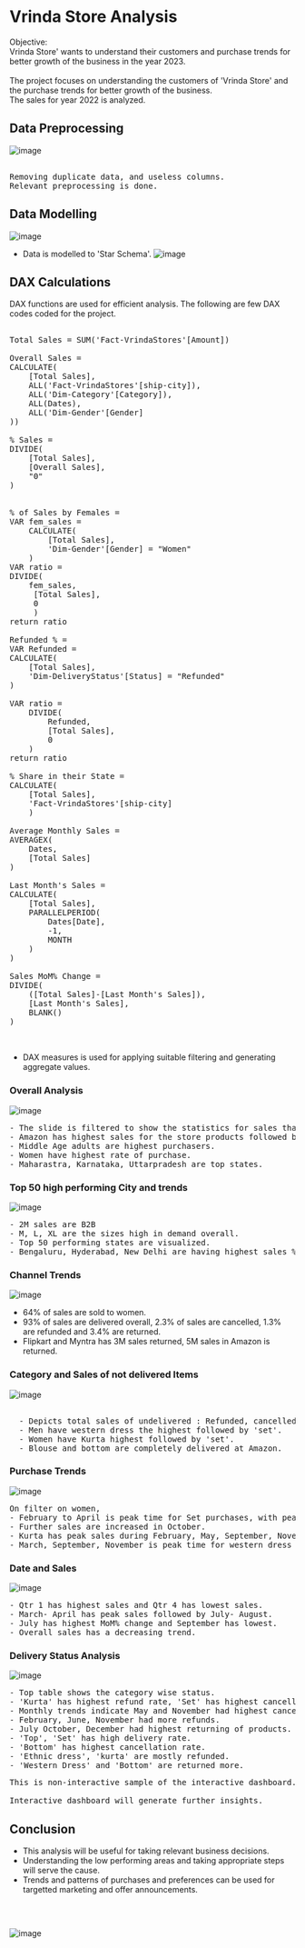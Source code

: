 # Vrinda Store Analysis 
Objective:<br>
Vrinda Store' wants to  understand their customers and purchase trends for better growth of the business in the year 2023. <br><br>
The project focuses on understanding the customers of 'Vrinda Store' and the purchase trends for better growth of the business. <br>
The sales for year 2022 is analyzed. 
## Data Preprocessing  
![image](https://github.com/pooja614/PowerBI_Projects_/assets/69869583/269c5344-8fe4-4564-b480-105cf8332e2f)
<pre> 
Removing duplicate data, and useless columns. 
Relevant preprocessing is done. 
</pre>
## Data Modelling 
![image](https://github.com/pooja614/PowerBI_Projects_/assets/69869583/abd7a744-21fd-4472-a4c0-3c8bfb1c381a)

- Data is modelled to 'Star Schema'.
![image](https://github.com/pooja614/PowerBI_Projects_/assets/69869583/2ccc0de9-d318-48c4-97bf-d136cdc82faf)

## DAX Calculations 
DAX functions are used for efficient analysis. The following are few DAX codes coded for the project. 
<pre> 
Total Sales = SUM('Fact-VrindaStores'[Amount]) 
  
Overall Sales = 
CALCULATE(
    [Total Sales], 
    ALL('Fact-VrindaStores'[ship-city]), 
    ALL('Dim-Category'[Category]), 
    ALL(Dates), 
    ALL('Dim-Gender'[Gender]
))

% Sales = 
DIVIDE(
    [Total Sales],
    [Overall Sales],
    "0"
) 


% of Sales by Females = 
VAR fem_sales = 
    CALCULATE(
        [Total Sales],
        'Dim-Gender'[Gender] = "Women"
    )
VAR ratio = 
DIVIDE(
    fem_sales,
     [Total Sales],
     0
     )
return ratio 

Refunded % = 
VAR Refunded = 
CALCULATE(
    [Total Sales], 
    'Dim-DeliveryStatus'[Status] = "Refunded"
) 

VAR ratio = 
    DIVIDE(
        Refunded,
        [Total Sales],
        0
    )
return ratio  

% Share in their State = 
CALCULATE(
    [Total Sales], 
    'Fact-VrindaStores'[ship-city]
    ) 

Average Monthly Sales = 
AVERAGEX(
    Dates, 
    [Total Sales]
)

Last Month's Sales = 
CALCULATE(
    [Total Sales], 
    PARALLELPERIOD(
        Dates[Date], 
        -1, 
        MONTH
    )
) 

Sales MoM% Change = 
DIVIDE(
    ([Total Sales]-[Last Month's Sales]), 
    [Last Month's Sales], 
    BLANK()
) 


</pre>
- DAX measures is used for applying suitable filtering and generating aggregate values. 
### Overall Analysis 
![image](https://github.com/pooja614/PowerBI_Projects_/assets/69869583/32003330-471a-461e-b087-80c102bc2409)
<pre>
- The slide is filtered to show the statistics for sales that has been sucessfully delivered. 
- Amazon has highest sales for the store products followed by Myntra and Flipkart. 
- Middle Age adults are highest purchasers. 
- Women have highest rate of purchase. 
- Maharastra, Karnataka, Uttarpradesh are top states. 
</pre>


### Top 50 high performing City and trends
![image](https://github.com/pooja614/PowerBI_Projects_/assets/69869583/8071da8a-4058-45c7-9df8-6cbc7ccf9b13)
<pre>
- 2M sales are B2B
- M, L, XL are the sizes high in demand overall.
- Top 50 performing states are visualized.
- Bengaluru, Hyderabad, New Delhi are having highest sales %.
</pre>

### Channel Trends
![image](https://github.com/pooja614/PowerBI_Projects_/assets/69869583/ec2e95bf-7f95-4163-b240-eab7d8fd6816)
- 64% of sales are sold to women.
- 93% of sales are delivered overall, 2.3% of sales are cancelled, 1.3% are refunded and 3.4% are returned.
- Flipkart and Myntra has 3M sales returned,  5M sales in Amazon is returned.  

### Category and Sales of not delivered Items
![image](https://github.com/pooja614/PowerBI_Projects_/assets/69869583/4c192e5c-9b42-4eb6-9804-ad543a3c1771)

<pre> 
  - Depicts total sales of undelivered : Refunded, cancelled, returned.
  - Men have western dress the highest followed by 'set'. 
  - Women have Kurta highest followed by 'set'. 
  - Blouse and bottom are completely delivered at Amazon.
</pre> 
### Purchase Trends 
![image](https://github.com/pooja614/PowerBI_Projects_/assets/69869583/688ed92b-dfa7-49d1-81ba-d1f387b91bde)
<pre>
On filter on women, 
- February to April is peak time for Set purchases, with peak on March. 
- Further sales are increased in October. 
- Kurta has peak sales during February, May, September, November. 
- March, September, November is peak time for western dress of women. 
</pre> 

### Date and Sales 
![image](https://github.com/pooja614/PowerBI_Projects_/assets/69869583/6a76fa48-601c-4c0e-8cd0-f5c77de007cd)

<pre>
- Qtr 1 has highest sales and Qtr 4 has lowest sales. 
- March- April has peak sales followed by July- August. 
- July has highest MoM% change and September has lowest. 
- Overall sales has a decreasing trend. 
</pre>
### Delivery Status Analysis 
![image](https://github.com/pooja614/PowerBI_Projects_/assets/69869583/1e524177-be4a-4ca2-bdf8-74608d820ea3)

<pre>
- Top table shows the category wise status. 
- 'Kurta' has highest refund rate, 'Set' has highest cancellation and return rate campared to other categories. 
- Monthly trends indicate May and November had highest cancellation rate
- February, June, November had more refunds. 
- July October, December had highest returning of products. 
- 'Top', 'Set' has high delivery rate. 
- 'Bottom' has highest cancellation rate. 
- 'Ethnic dress', 'kurta' are mostly refunded. 
- 'Western Dress' and 'Bottom' are returned more. 
</pre> 

<pre>
This is non-interactive sample of the interactive dashboard. <br> 
Interactive dashboard will generate further insights. 
</pre>
## Conclusion 
- This analysis will be useful for taking relevant business decisions.
- Understanding the low performing areas and taking appropriate steps will serve the cause.
- Trends and patterns of purchases and preferences can be used for targetted marketing and offer announcements.
<pre>

  
</pre>
![image](https://github.com/pooja614/PowerBI_Projects_/assets/69869583/7118def1-1aaa-457a-8a21-2b6f66314022)


